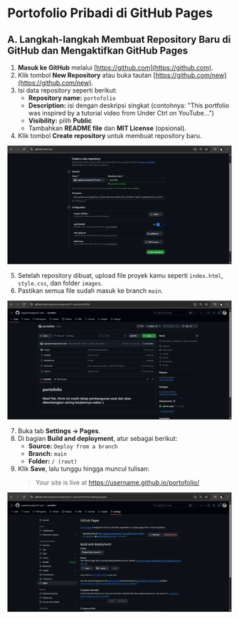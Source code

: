 # Portofolio Pribadi di GitHub Pages

## A. Langkah-langkah Membuat Repository Baru di GitHub dan Mengaktifkan GitHub Pages

1. **Masuk ke GitHub** melalui [https://github.com](https://github.com).
2. Klik tombol **New Repository** atau buka tautan [https://github.com/new](https://github.com/new).
3. Isi data repository seperti berikut:
   - **Repository name:** `portofolio`
   - **Description:** isi dengan deskripsi singkat (contohnya: "This portfolio was inspired by a tutorial video from Under Ctrl on YouTube...")
   - **Visibility:** pilih **Public**
   - Tambahkan **README file** dan **MIT License** (opsional).
4. Klik tombol **Create repository** untuk membuat repository baru.

<img src="images/create-repo.png">

5. Setelah repository dibuat, upload file proyek kamu seperti `index.html`, `style.css`, dan folder `images`.
6. Pastikan semua file sudah masuk ke branch `main`.

<img src="images/file-repo.png">

7. Buka tab **Settings → Pages**.
8. Di bagian **Build and deployment**, atur sebagai berikut:
   - **Source:** `Deploy from a branch`
   - **Branch:** `main`
   - **Folder:** `/ (root)`
9. Klik **Save**, lalu tunggu hingga muncul tulisan:
   > Your site is live at https://username.github.io/portofolio/

<img src="images/settings-GithubIo.png">

